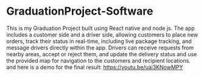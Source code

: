 # GraduationProject-Software
This is my Graduation Project built using React native and node js.
The app includes a customer side and a driver side, allowing customers to place new orders, track their status in real-time, including live package tracking, and message drivers directly within the app. Drivers can receive requests from nearby areas, accept or reject them, and update the delivery status and use the provided map for navigation to the customers and recipient locations. 
and here is a demo for the final result: https://youtu.be/uai3KNowMPY
